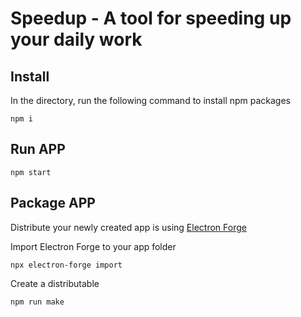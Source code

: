 # Speedup - A tool for speeding up your daily work

## Install

In the directory, run the following command to install npm packages
```
npm i
```

## Run APP

```
npm start
```

## Package APP

Distribute your newly created app is using [Electron Forge](https://www.electronforge.io/)

Import Electron Forge to your app folder
```
npx electron-forge import
```

Create a distributable
```
npm run make
```
